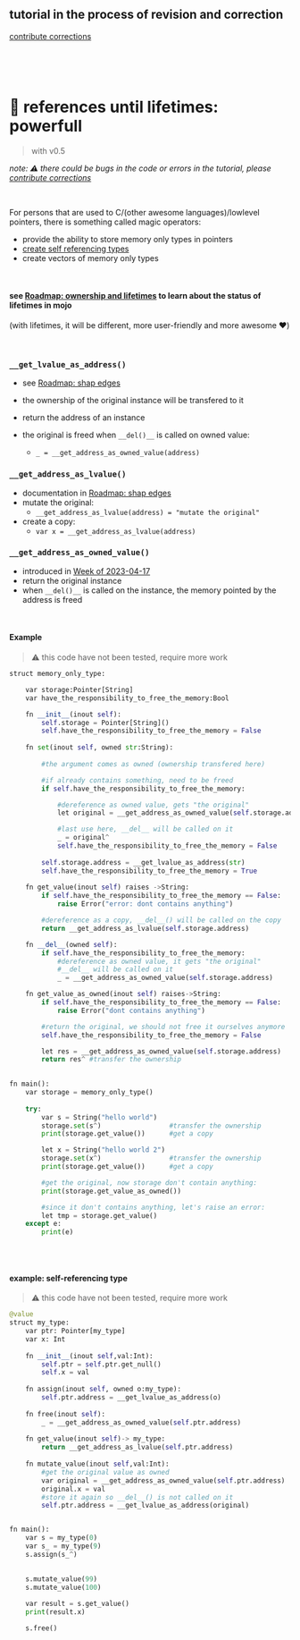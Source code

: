 ## tutorial in the process of revision and correction
[contribute corrections](/contribute.md)


&nbsp;

&nbsp;
# 🤹 references until lifetimes: powerfull


> with v0.5

*note: ⚠️ there could be bugs in the code or errors in the tutorial, please [contribute corrections](/contribute.md)*




&nbsp;



For persons that are used to C/(other awesome languages)/lowlevel pointers, there is something called magic operators:
-  provide the ability to store memory only types in pointers
-  [create self referencing types](#example-self-referencing-type)
-  create vectors of memory only types

&nbsp;

#### see [Roadmap: ownership and lifetimes](https://docs.modular.com/mojo/roadmap.html#ownership-and-lifetimes) to learn about the status of lifetimes in mojo
(with lifetimes, it will be different, more user-friendly and more awesome ❤️)

&nbsp;



### ```__get_lvalue_as_address()``` 
  - see [Roadmap: shap edges](https://docs.modular.com/mojo/roadmap.html#sharp-edges)
  
  -  the ownership of the original instance will be transfered to it
  -  return the address of an instance
  -  the original is freed when ```__del()__``` is called on owned value:
     -  ```_ = __get_address_as_owned_value(address)```


### ```__get_address_as_lvalue()```
  - documentation in [Roadmap: shap edges](https://docs.modular.com/mojo/roadmap.html#sharp-edges)
  - mutate the original: 
    - ```__get_address_as_lvalue(address) = "mutate the original" ``` 
  - create a copy:
    - ```var x = __get_address_as_lvalue(address)```



### ```__get_address_as_owned_value()``` 
  - introduced in [Week of 2023-04-17](https://docs.modular.com/mojo/changelog.html#week-of-2023-04-17)
  -  return the original instance
  -  when ```__del()__``` is called on the instance, the memory pointed by the address is freed

&nbsp;
#### Example
> ⚠️ this code have not been tested, require more work
```python
struct memory_only_type:

    var storage:Pointer[String]
    var have_the_responsibility_to_free_the_memory:Bool

    fn __init__(inout self):
        self.storage = Pointer[String]()
        self.have_the_responsibility_to_free_the_memory = False
    
    fn set(inout self, owned str:String):
        
        #the argument comes as owned (ownership transfered here)

        #if already contains something, need to be freed
        if self.have_the_responsibility_to_free_the_memory:

            #dereference as owned value, gets "the original"
            let original = __get_address_as_owned_value(self.storage.address)

            #last use here, __del__ will be called on it
            _ = original^       
            self.have_the_responsibility_to_free_the_memory = False
        
        self.storage.address = __get_lvalue_as_address(str)
        self.have_the_responsibility_to_free_the_memory = True
        
    fn get_value(inout self) raises ->String:
        if self.have_the_responsibility_to_free_the_memory == False:
            raise Error("error: dont contains anything")

        #dereference as a copy, __del__() will be called on the copy
        return __get_address_as_lvalue(self.storage.address)

    fn __del__(owned self):
        if self.have_the_responsibility_to_free_the_memory:
            #dereference as owned value, it gets "the original"
            #__del__ will be called on it
            _ = __get_address_as_owned_value(self.storage.address)

    fn get_value_as_owned(inout self) raises->String:
        if self.have_the_responsibility_to_free_the_memory == False:
            raise Error("dont contains anything")

        #return the original, we should not free it ourselves anymore
        self.have_the_responsibility_to_free_the_memory = False

        let res = __get_address_as_owned_value(self.storage.address)
        return res^ #transfer the ownership
        

fn main():
    var storage = memory_only_type()
    
    try:
        var s = String("hello world")
        storage.set(s^)                 #transfer the ownership
        print(storage.get_value())      #get a copy

        let x = String("hello world 2")
        storage.set(x^)                 #transfer the ownership
        print(storage.get_value())      #get a copy

        #get the original, now storage don't contain anything:
        print(storage.get_value_as_owned())

        #since it don't contains anything, let's raise an error:
        let tmp = storage.get_value()
    except e:
        print(e)
    
```

&nbsp;

#### example: self-referencing type
> ⚠️ this code have not been tested, require more work
```python
@value
struct my_type:
    var ptr: Pointer[my_type]
    var x: Int
    
    fn __init__(inout self,val:Int):
        self.ptr = self.ptr.get_null()
        self.x = val
    
    fn assign(inout self, owned o:my_type):
        self.ptr.address = __get_lvalue_as_address(o)
    
    fn free(inout self):
        _ = __get_address_as_owned_value(self.ptr.address)
    
    fn get_value(inout self)-> my_type:
        return __get_address_as_lvalue(self.ptr.address)
    
    fn mutate_value(inout self,val:Int):
        #get the original value as owned
        var original = __get_address_as_owned_value(self.ptr.address)
        original.x = val
        #store it again so __del__() is not called on it
        self.ptr.address = __get_lvalue_as_address(original)


fn main():
    var s = my_type(0)
    var s_ = my_type(9)
    s.assign(s_^)
    

    s.mutate_value(99)
    s.mutate_value(100)
    
    var result = s.get_value()
    print(result.x)

    s.free()
```


